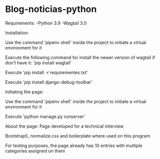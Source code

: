 # Blog-noticias-python
Requirements:
-Python 3.9
-Wagtail 3.0

Installation:

Use the command 'pipenv shell' inside the project to initiate a virtual environment for it

Execute the following command for install the newer version of wagtail if don't have it: 'pip install wagtail'

Execute 'pip install -r requirementes.txt'

Execute 'pip install django-debug-toolbar'


Initiating the page:

Use the command 'pipenv shell' inside the project to initiate a virtual environment for it

Execute 'python manage.py runserver'


About the page:
Page developed for a technical interview

Bootstrap5, normalize.css and boilerplate where used on this program

For testing purposes, the page already has 10 entries with multiple categories assigned on them
